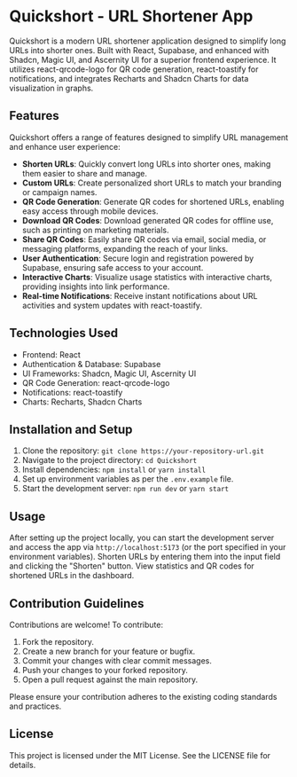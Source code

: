 # Quickshort - URL Shortener App

Quickshort is a modern URL shortener application designed to simplify long URLs into shorter ones. Built with React, Supabase, and enhanced with Shadcn, Magic UI, and Ascernity UI for a superior frontend experience. It utilizes react-qrcode-logo for QR code generation, react-toastify for notifications, and integrates Recharts and Shadcn Charts for data visualization in graphs.

## Features

Quickshort offers a range of features designed to simplify URL management and enhance user experience:

- **Shorten URLs**: Quickly convert long URLs into shorter ones, making them easier to share and manage.
- **Custom URLs**: Create personalized short URLs to match your branding or campaign names.
- **QR Code Generation**: Generate QR codes for shortened URLs, enabling easy access through mobile devices.
- **Download QR Codes**: Download generated QR codes for offline use, such as printing on marketing materials.
- **Share QR Codes**: Easily share QR codes via email, social media, or messaging platforms, expanding the reach of your links.
- **User Authentication**: Secure login and registration powered by Supabase, ensuring safe access to your account.
- **Interactive Charts**: Visualize usage statistics with interactive charts, providing insights into link performance.
- **Real-time Notifications**: Receive instant notifications about URL activities and system updates with react-toastify.


## Technologies Used

- Frontend: React
- Authentication & Database: Supabase
- UI Frameworks: Shadcn, Magic UI, Ascernity UI
- QR Code Generation: react-qrcode-logo
- Notifications: react-toastify
- Charts: Recharts, Shadcn Charts

## Installation and Setup

1. Clone the repository: `git clone https://your-repository-url.git`
2. Navigate to the project directory: `cd Quickshort`
3. Install dependencies: `npm install` or `yarn install`
4. Set up environment variables as per the `.env.example` file.
5. Start the development server: `npm run dev` or `yarn start`

## Usage

After setting up the project locally, you can start the development server and access the app via `http://localhost:5173` (or the port specified in your environment variables). Shorten URLs by entering them into the input field and clicking the "Shorten" button. View statistics and QR codes for shortened URLs in the dashboard.

## Contribution Guidelines

Contributions are welcome! To contribute:

1. Fork the repository.
2. Create a new branch for your feature or bugfix.
3. Commit your changes with clear commit messages.
4. Push your changes to your forked repository.
5. Open a pull request against the main repository.

Please ensure your contribution adheres to the existing coding standards and practices.

## License

This project is licensed under the MIT License. See the LICENSE file for details.
